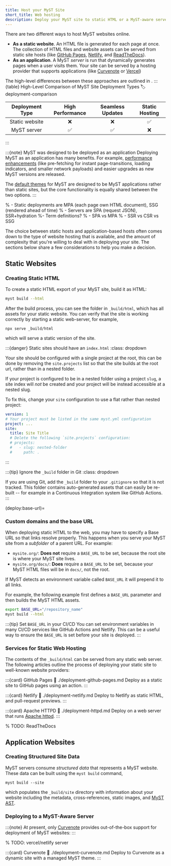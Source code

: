 ```yaml
---
title: Host your MyST Site
short_title: Web hosting
description: Deploy your MyST site to static HTML or a MyST-aware server.
---
```


There are two different ways to host MyST websites online.

- **As a static website**. An HTML file is generated for each page at once. The collection of HTML files and website assets can be served from static site hosts (like [GitHub Pages](https://docs.github.com/en/pages), [Netlify](https://netlify.com), and [ReadTheDocs](https://readthedocs.org)).
- **As an application**. A MyST _server_ is run that dynamically generates pages when a user visits them. Your site can be served by a hosting provider that supports applications (like [Curvenote](https://curvenote.com) or [Vercel](https://vercel.com))

The high-level differences between these approaches are outlined in [](#deployment-comparison).
:::{table} High-Level Comparison of MyST Site Deployment Types
:label: deployment-comparison

| Deployment Type | High Performance | Seamless Updates | Static Hosting |
| :-------------: | :--------------: | :--------------: | :------------: |
| Static website  |        ❌        |        ❌        |       ✅       |
|   MyST server   |        ✅        |        ✅        |       ❌       |

:::

:::{note} MyST was designed to be deployed as an application
Deploying MyST as an application has many benefits. For example, [performance enhancements](./accessibility-and-performance.md) (like pre-fetching for instant page-transitions, loading indicators, and smaller network payloads) and easier upgrades as new MyST versions are released.

The [default themes](#default-web-themes) for MyST are designed to be MyST applications rather than static sites, but the core functionality is equally shared between the two options.
:::

% - Static deployments are MPA (each page own HTML document), SSG (rendered ahead of time)
% - Servers are SPA (request JSON), SSR+hydration
%- Term definitions?
% - SPA vs MPA
% - SSR vs CSR vs SSG

The choice between static hosts and application-based hosts often comes down to the type of website hosting that is available, and the amount of complexity that you're willing to deal with in deploying your site.
The sections below share a few considerations to help you make a decision.

## Static Websites

### Creating Static HTML

To create a static HTML export of your MyST site, build it as HTML:

```bash
myst build --html
```

After the build process, you can see the folder in `_build/html`, which has all assets for your static website. You can verify that the site is working correctly by starting a static web-server, for example,

```shell
npx serve _build/html
```

which will serve a static version of the site.

:::{danger} Static sites should have an `index.html`
:class: dropdown

Your site should be configured with a single project at the root, this can be done by removing the `site.projects` list so that the site builds at the root url, rather than in a nested folder.

If your project is configured to be in a nested folder using a project `slug`, a site index will _not_ be created and your project will be instead accessible at a nested slug.

To fix this, change your `site` configuration to use a flat rather than nested project:

```yaml
version: 1
# Your project must be listed in the same myst.yml configuration
project: ...
site:
  title: Site Title
  # Delete the following `site.projects` configuration:
  # projects:
  #   - slug: nested-folder
  #     path: .
```

:::

:::{tip} Ignore the `_build` folder in Git
:class: dropdown

If you are using Git, add the `_build` folder to your `.gitignore` so that it is not tracked. This folder contains auto-generated assets that can easily be re-built -- for example in a Continuous Integration system like GitHub Actions.
:::

(deploy:base-url)=
### Custom domains and the base URL

When deploying static HTML to the web, you may have to specify a Base URL so that links resolve properly.
This happens when you serve your MyST site from a *subfolder* of a parent URL.
For example:

- `mysite.org/`: **Does not** require a `BASE_URL` to be set, because the root site is where your MyST site lives.
- `mysite.org/docs/`: **Does** require a `BASE_URL` to be set, because your MyST HTML files will be in `docs/`, not the root.

If MyST detects an environment variable called `BASE_URL` it will prepend it to all links.

For example, the following example first defines a `BASE_URL` parameter and then builds the MyST HTML assets.

```bash
export BASE_URL="/repository_name"
myst build --html
```

:::{tip} Set `BASE_URL` in your CI/CD
You can set environment variables in many CI/CD services like GitHub Actions and Netlify.
This can be a useful way to ensure the `BASE_URL` is set before your site is deployed.
:::

### Services for Static Web Hosting

The contents of the `_build/html` can be served from any static web server. The following articles outline the process of deploying your static site to well-known website providers:

:::{card} GitHub Pages
:link: ./deployment-github-pages.md
Deploy as a static site to GitHub pages using an action.
:::

:::{card} Netlify
:link: ./deployment-netlify.md
Deploy to Netlify as static HTML, and pull-request previews.
:::

:::{card} Apache HTTPD
:link: ./deployment-httpd.md
Deploy on a web server that runs [Apache httpd](https://httpd.apache.org).
:::

% TODO: ReadTheDocs

## Application Websites

### Creating Structured Site Data

MyST servers consume _structured data_ that represents a MyST website. These data can be built using the `myst build` command,

```shell
myst build --site
```

which populates the `_build/site` directory with information about your website including the metadata, cross-references, static images, and [MyST AST](https://mystmd.org/spec).

### Deploying to a MyST-Aware Server

:::{note}
At present, only [Curvenote](https://curvenote.com/) provides out-of-the-box support for deployment of MyST websites:
:::

% TODO: vercel/netlify server

:::{card} Curvenote
:link: ./deployment-curvenote.md
Deploy to Curvenote as a dynamic site with a managed MyST theme.
:::
